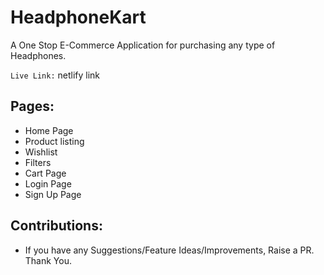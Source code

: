 # HeadphoneKart

A One Stop E-Commerce Application for purchasing any type of Headphones.

```Live Link:``` netlify link

## Pages:
- Home Page
- Product listing
- Wishlist
- Filters
- Cart Page
- Login Page
- Sign Up Page

## Contributions:
- If you have any Suggestions/Feature Ideas/Improvements, Raise a PR. Thank You.
